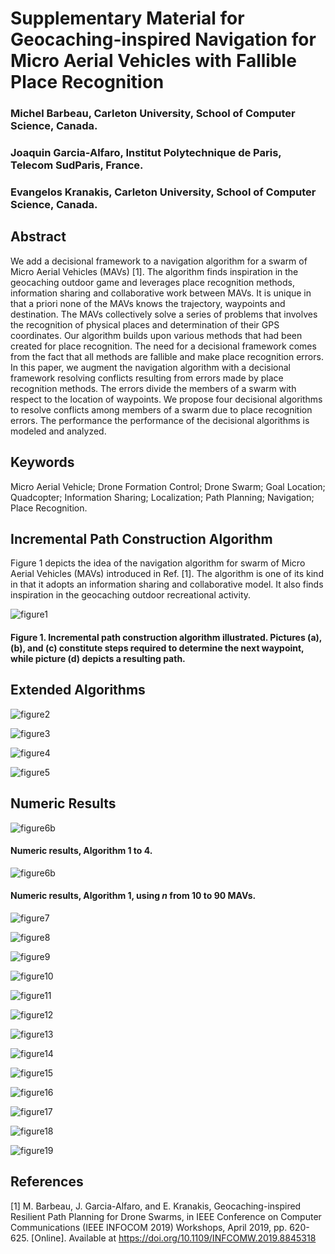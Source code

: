 Supplementary Material for Geocaching-inspired Navigation
for Micro Aerial Vehicles with Fallible Place Recognition
===

### Michel Barbeau, Carleton University, School of Computer Science, Canada.

### Joaquin Garcia-Alfaro, Institut Polytechnique de Paris, Telecom SudParis, France.

### Evangelos Kranakis, Carleton University, School of Computer Science, Canada.

## Abstract

We add a decisional framework to a navigation algorithm for a swarm of
Micro Aerial Vehicles (MAVs) [1]. The algorithm finds inspiration in
the geocaching outdoor game and leverages place recognition methods,
information sharing and collaborative work between MAVs. It is unique
in that a priori none of the MAVs knows the trajectory, waypoints and
destination. The MAVs collectively solve a series of problems that
involves the recognition of physical places and determination of their
GPS coordinates. Our algorithm builds upon various methods that had
been created for place recognition. The need for a decisional
framework comes from the fact that all methods are fallible and make
place recognition errors. In this paper, we augment the navigation
algorithm with a decisional framework resolving conflicts resulting
from errors made by place recognition methods. The errors divide the
members of a swarm with respect to the location of waypoints. We
propose four decisional algorithms to resolve conflicts among members
of a swarm due to place recognition errors. The performance the
performance of the decisional algorithms is modeled and analyzed.

## Keywords

Micro Aerial Vehicle; Drone Formation Control; Drone Swarm; Goal
Location; Quadcopter; Information Sharing; Localization; Path
Planning; Navigation; Place Recognition.

## Incremental Path Construction Algorithm

Figure 1 depicts the idea of the navigation algorithm for swarm of
Micro Aerial Vehicles (MAVs) introduced in Ref. [1]. The algorithm is
one of its kind in that it adopts an information sharing and
collaborative model. It also finds inspiration in the geocaching
outdoor recreational activity.

![figure1](https://github.com/jgalfaro/mirrored-geomav/blob/master/figures/AlgoRef1.png)
#### Figure 1. Incremental path construction algorithm illustrated. Pictures (a), (b), and (c) constitute steps required to determine the next waypoint, while picture (d) depicts a resulting path.

## Extended Algorithms

![figure2](https://github.com/jgalfaro/mirrored-geomav/blob/master/figures/Algo1.png)

![figure3](https://github.com/jgalfaro/mirrored-geomav/blob/master/figures/Algo2.png)

![figure4](https://github.com/jgalfaro/mirrored-geomav/blob/master/figures/Algo3.png)

![figure5](https://github.com/jgalfaro/mirrored-geomav/blob/master/figures/Algo4.png)

## Numeric Results

![figure6b](https://github.com/jgalfaro/mirrored-geomav/blob/master/figures/Algorithm-results-1-to-4)
#### Numeric results, Algorithm 1 to 4.

![figure6b](https://github.com/jgalfaro/mirrored-geomav/blob/master/figures/Algorithm1-n10-90.png)
#### Numeric results, Algorithm 1, using $n$ from 10 to 90 MAVs.

![figure7](https://github.com/jgalfaro/mirrored-geomav/blob/master/figures/Algorithm1-n10-90.png)

![figure8](https://github.com/jgalfaro/mirrored-geomav/blob/master/figures/Algorithm2-m=3.png)

![figure9](https://github.com/jgalfaro/mirrored-geomav/blob/master/figures/Algorithm2-m=5.png)

![figure10](https://github.com/jgalfaro/mirrored-geomav/blob/master/figures/Algorithm2-m=7.png)

![figure11](https://github.com/jgalfaro/mirrored-geomav/blob/master/figures/Algorithm2-m=10.png)

![figure12](https://github.com/jgalfaro/mirrored-geomav/blob/master/figures/Algorithm3-m=3.png)

![figure13](https://github.com/jgalfaro/mirrored-geomav/blob/master/figures/Algorithm3-m=5.png)

![figure14](https://github.com/jgalfaro/mirrored-geomav/blob/master/figures/Algorithm3-m=7.png)

![figure15](https://github.com/jgalfaro/mirrored-geomav/blob/master/figures/Algorithm3-m=10.png)

![figure16](https://github.com/jgalfaro/mirrored-geomav/blob/master/figures/Algorithm4-m=3.png)

![figure17](https://github.com/jgalfaro/mirrored-geomav/blob/master/figures/Algorithm4-m=5.png)

![figure18](https://github.com/jgalfaro/mirrored-geomav/blob/master/figures/Algorithm4-m=7.png)

![figure19](https://github.com/jgalfaro/mirrored-geomav/blob/master/figures/Algorithm4-m=10.png)


## References

[1] M. Barbeau, J. Garcia-Alfaro, and E. Kranakis, Geocaching-inspired Resilient
Path Planning for Drone Swarms, in IEEE Conference on Computer
Communications (IEEE INFOCOM 2019) Workshops, April 2019, pp. 620-625.
[Online]. Available at https://doi.org/10.1109/INFCOMW.2019.8845318

